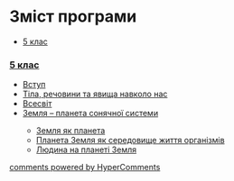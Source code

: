 <div id="hypercomments_widget" class="js-hypercomments-widget invisible"></div>

# Зміст програми

<div>
  <!-- Nav tabs -->
  <ul class="nav nav-tabs" role="tablist">
    <li role="presentation" class="active"><a href="#home" aria-controls="home" role="tab" data-toggle="tab">5 клас</a></li>
  </ul>
  <!-- Tab panes -->
  <div class="tab-content">
    <div role="tabpanel" class="tab-pane active" id="home"><h3><a href="https://naturemon5.ed-era.com/1/5_klas.html">5 клас</a></h3>
<ul type="disc">
<li><a href="https://naturemon5.ed-era.com/1/vstup.html">Вступ</a></li>
<li><a href="https://naturemon5.ed-era.com/1/tila_reckovyvy_ta_yavycsha_navkolo_nas.html">Тіла, речовини та явища навколо нас</a></li>
<li><a href="https://naturemon5.ed-era.com/1/vsesvyt.html">Всесвіт</a></li>
<li><a href="https://naturemon5.ed-era.com/1/zemlya_planeta_sonyachnoyi_systemy.html">Земля – планета сонячної системи</a></li>
<ul type="circle">
<li><a href="https://naturemon5.ed-era.com/1/zemlya_yak_planeta.html">Земля як планета</a></li>
<li><a href="https://naturemon5.ed-era.com/1/planeta_zemlya_yak_seredovyskhe_zhyttya_organyzmyv.html">Планета Земля як середовище життя організмів</a></li>
<li><a href="https://naturemon5.ed-era.com/1/lydina_na_planety_zemlya.html">Людина на планеті Земля</a></li>
</ul>
</ul>
</div>
</div>
</div>

<div class="js-hypercomments-container">
<a href="http://hypercomments.com" class="hc-link" title="comments widget">comments powered by HyperComments</a>
</div>